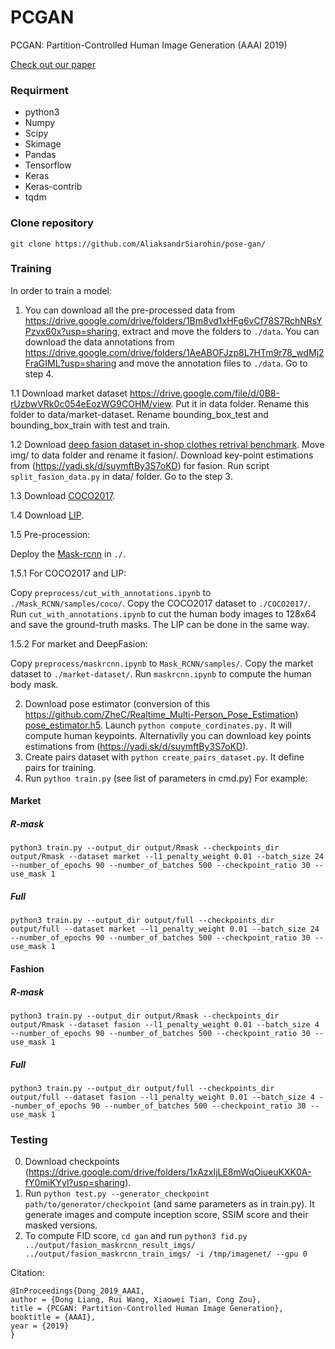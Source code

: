 # PCGAN
PCGAN: Partition-Controlled Human Image Generation (AAAI 2019)

[Check out our paper](https://arxiv.org/)


### Requirment
* python3
* Numpy
* Scipy
* Skimage
* Pandas
* Tensorflow
* Keras
* Keras-contrib
* tqdm 

### Clone repository
```git clone https://github.com/AliaksandrSiarohin/pose-gan/```

### Training
In order to train a model:

1. You can download all the pre-processed data from https://drive.google.com/drive/folders/1Bm8vd1xHFg6vCf78S7RchNRsYPzvx60x?usp=sharing, extract and move the folders to ```./data```.
You can download the data annotations from https://drive.google.com/drive/folders/1AeABOFJzp8L7HTm9r78_wdMj2FraGIML?usp=sharing and move the annotation files to ```./data```.
Go to step 4.


1.1 Download market dataset https://drive.google.com/file/d/0B8-rUzbwVRk0c054eEozWG9COHM/view. Put it in data folder. Rename this folder to data/market-dataset. Rename bounding_box_test and bounding_box_train with test and train.


1.2 Download [deep fasion dataset in-shop clothes retrival benchmark](http://mmlab.ie.cuhk.edu.hk/projects/DeepFashion/InShopRetrieval.html). Move img/ to data folder and rename it fasion/. Download key-point estimations from (https://yadi.sk/d/suymftBy3S7oKD) for fasion. Run script ```split_fasion_data.py``` in data/ folder. Go to the step 3.

1.3 Download [COCO2017](http://cocodataset.org/#download).

1.4 Download [LIP](https://github.com/lemondan/HumanParsing-Dataset).

1.5 Pre-procession:

Deploy the [Mask-rcnn](https://github.com/matterport/Mask_RCNN) in ```./```.

1.5.1 For COCO2017 and LIP:

Copy ```preprocess/cut_with_annotations.ipynb``` to ```./Mask_RCNN/samples/coco/```.
Copy the COCO2017 dataset to ```./COCO2017/```.
Run ```cut_with_annotations.ipynb``` to cut the human body images to 128x64 and save the ground-truth masks.
The LIP can be done in the same way.

1.5.2 For market and DeepFasion:

Copy ```preprocess/maskrcnn.ipynb``` to ```Mask_RCNN/samples/```.
Copy the market dataset to ```./market-dataset/```.
Run ```maskrcnn.ipynb``` to compute the human body mask.

2. Download pose estimator (conversion of this https://github.com/ZheC/Realtime_Multi-Person_Pose_Estimation) [pose_estimator.h5](https://yadi.sk/d/blgmGpDi3PjXvK). Launch ```python compute_cordinates.py.``` It will compute human keypoints. Alternativlly you can download key points estimations from (https://yadi.sk/d/suymftBy3S7oKD).
3. Create pairs dataset with ```python create_pairs_dataset.py```. It define pairs for training.
4. Run ```python train.py``` (see list of parameters in cmd.py)
For example:
#### Market
##### R-mask
```
python3 train.py --output_dir output/Rmask --checkpoints_dir output/Rmask --dataset market --l1_penalty_weight 0.01 --batch_size 24 --number_of_epochs 90 --number_of_batches 500 --checkpoint_ratio 30 --use_mask 1
```

##### Full
```
python3 train.py --output_dir output/full --checkpoints_dir output/full --dataset market --l1_penalty_weight 0.01 --batch_size 24 --number_of_epochs 90 --number_of_batches 500 --checkpoint_ratio 30 --use_mask 1
```

#### Fashion
##### R-mask
```
python3 train.py --output_dir output/Rmask --checkpoints_dir output/Rmask --dataset fasion --l1_penalty_weight 0.01 --batch_size 4 --number_of_epochs 90 --number_of_batches 500 --checkpoint_ratio 30 --use_mask 1
```

##### Full
```
python3 train.py --output_dir output/full --checkpoints_dir output/full --dataset fasion --l1_penalty_weight 0.01 --batch_size 4 --number_of_epochs 90 --number_of_batches 500 --checkpoint_ratio 30 --use_mask 1
```


### Testing
0. Download checkpoints (https://drive.google.com/drive/folders/1xAzxIjLE8mWqOiueuKXK0A-fY0miKYyl?usp=sharing).
1. Run ```python test.py --generator_checkpoint path/to/generator/checkpoint``` (and same parameters as in train.py). It generate images and compute inception score, SSIM score and their masked versions.
2. To compute FID score, ```cd gan``` and run ```python3 fid.py ../output/fasion_maskrcnn_result_imgs/ ../output/fasion_maskrcnn_train_imgs/ -i /tmp/imagenet/ --gpu 0```

Citation:

```
@InProceedings{Dong_2019_AAAI,
author = {Dong Liang, Rui Wang, Xiaowei Tian, Cong Zou},
title = {PCGAN: Partition-Controlled Human Image Generation},
booktitle = {AAAI},
year = {2019}
}
```
